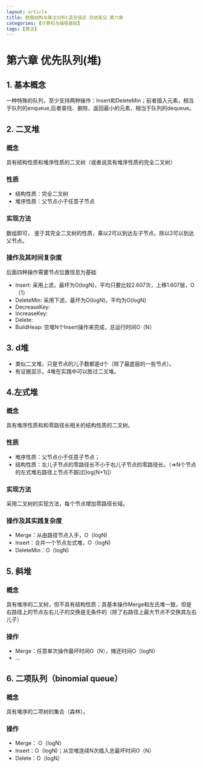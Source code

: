 ```yaml
---
layout: article
title: 数据结构与算法分析C语言描述 总结笔记 第六章
categories: [计算机与编程基础]
tags: [算法]
---
```

# 第六章 优先队列(堆)
## 1. 基本概念
一种特殊的队列，至少支持两种操作：Insert和DeleteMin；前者插入元素，相当于队列的enqueue,后者查找、删除、返回最小的元素，相当于队列的dequeue。
## 2. 二叉堆
### 概念
具有结构性质和堆序性质的二叉树（或者说具有堆序性质的完全二叉树）
### 性质
 - 结构性质：完全二叉树
 - 堆序性质：父节点小于任意子节点

### 实现方法
数组即可， 鉴于其完全二叉树的性质，乘以2可以到达左子节点，除以2可以到达父节点。
### 操作及其时间复杂度
后面四种操作需要节点位置信息为基础
 - Insert:  采用上滤，最坏为O(logN)，平均只要比较2.607次，上移1.607层，O（1）
 - DeleteMin: 采用下滤，最坏为O(logN)，平均为O(logN)
 - DecreaseKey: 
 - IncreaseKey: 
 - Delete:
 - BuildHeap: 空堆N个Insert操作来完成，总运行时间O（N）

## 3. d堆
- 类似二叉堆，只是节点的儿子数都是d个（除了最底层的一些节点）。
- 有证据显示，4堆在实践中可以胜过二叉堆。

## 4.左式堆
### 概念
具有堆序性质和和零路径长相关的结构性质的二叉树。 
### 性质

 - 堆序性质：父节点小于任意子节点；
 - 结构性质：左儿子节点的零路径长不小于右儿子节点的零路径长。（=>N个节点的左式堆右路径上节点不超过[log(N+1)]）  

### 实现方法
采用二叉树的实现方法，每个节点增加零路径长域。

### 操作及其实践复杂度
 - Merge：从由路径节点入手，O（logN)
 - Insert：合并一个节点左式堆，O（logN)
 - DeleteMin：O（logN)

## 5. 斜堆
### 概念
具有堆序的二叉树，但不具有结构性质；其基本操作Merge和左氏堆一致，但是右路径上的节点左右儿子的交换是无条件的（除了右路径上最大节点不交换其左右儿子）
### 操作
 - Merge：任意单次操作最坏时间O（N），摊还时间O（logN）
 - ...

## 6. 二项队列（binomial queue）
### 概念
具有堆序的二项树的集合（森林）。
### 操作
 - Merge： O（logN）
 - Insert：O（logN)；从空堆连续N次插入总最坏时间O（N）
 - Delete：O（logN）